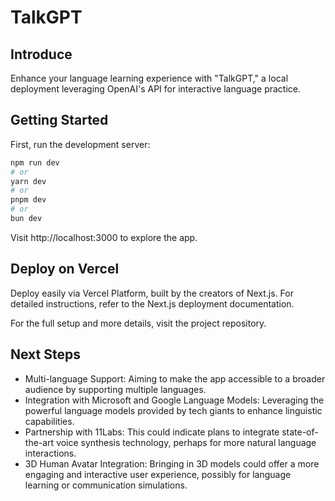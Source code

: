 # TalkGPT

## Introduce

Enhance your language learning experience with "TalkGPT," a local deployment leveraging OpenAI's API for interactive
language practice.

## Getting Started

First, run the development server:

```bash
npm run dev
# or
yarn dev
# or
pnpm dev
# or
bun dev
```

Visit http://localhost:3000 to explore the app.

## Deploy on Vercel

Deploy easily via Vercel Platform, built by the creators of Next.js. For detailed instructions, refer to the Next.js
deployment documentation.

For the full setup and more details, visit the project repository.

## Next Steps

- Multi-language Support: Aiming to make the app accessible to a broader audience by supporting multiple languages.
- Integration with Microsoft and Google Language Models: Leveraging the powerful language models provided by tech giants
  to enhance linguistic capabilities.
- Partnership with 11Labs: This could indicate plans to integrate state-of-the-art voice synthesis technology, perhaps
  for more natural language interactions.
- 3D Human Avatar Integration: Bringing in 3D models could offer a more engaging and interactive user experience,
  possibly for language learning or communication simulations.
